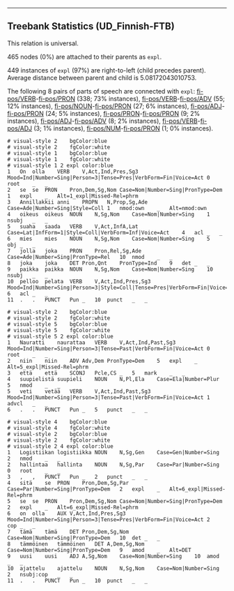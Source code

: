 

--------------------------------------------------------------------------------

## Treebank Statistics (UD_Finnish-FTB)

This relation is universal.

465 nodes (0%) are attached to their parents as `expl`.

449 instances of `expl` (97%) are right-to-left (child precedes parent).
Average distance between parent and child is 5.08172043010753.

The following 8 pairs of parts of speech are connected with `expl`: [fi-pos/VERB]()-[fi-pos/PRON]() (338; 73% instances), [fi-pos/VERB]()-[fi-pos/ADV]() (55; 12% instances), [fi-pos/NOUN]()-[fi-pos/PRON]() (27; 6% instances), [fi-pos/ADJ]()-[fi-pos/PRON]() (24; 5% instances), [fi-pos/PRON]()-[fi-pos/PRON]() (9; 2% instances), [fi-pos/ADJ]()-[fi-pos/ADV]() (8; 2% instances), [fi-pos/VERB]()-[fi-pos/ADJ]() (3; 1% instances), [fi-pos/NUM]()-[fi-pos/PRON]() (1; 0% instances).


~~~ conllu
# visual-style 2	bgColor:blue
# visual-style 2	fgColor:white
# visual-style 1	bgColor:blue
# visual-style 1	fgColor:white
# visual-style 1 2 expl	color:blue
1	On	olla	VERB	V,Act,Ind,Pres,Sg3	Mood=Ind|Number=Sing|Person=3|Tense=Pres|VerbForm=Fin|Voice=Act	0	root	_	_
2	se	se	PRON	Pron,Dem,Sg,Nom	Case=Nom|Number=Sing|PronType=Dem	1	expl	_	Alt=1_expl|Missed-Rel=phrm
3	Annillakkii	anni	PROPN	N,Prop,Sg,Ade	Case=Ade|Number=Sing|Style=Coll	1	nmod:own	_	Alt=nmod:own
4	oikeus	oikeus	NOUN	N,Sg,Nom	Case=Nom|Number=Sing	1	nsubj	_	_
5	suaha	saada	VERB	V,Act,InfA,Lat	Case=Lat|InfForm=1|Style=Coll|VerbForm=Inf|Voice=Act	4	acl	_	_
6	mies	mies	NOUN	N,Sg,Nom	Case=Nom|Number=Sing	5	obj	_	_
7	jolla	joka	PRON	Pron,Rel,Sg,Ade	Case=Ade|Number=Sing|PronType=Rel	10	nmod	_	_
8	joka	joka	DET	Pron,Qnt	PronType=Ind	9	det	_	_
9	paikka	paikka	NOUN	N,Sg,Nom	Case=Nom|Number=Sing	10	nsubj	_	_
10	pelloo	pelata	VERB	V,Act,Ind,Pres,Sg3	Mood=Ind|Number=Sing|Person=3|Style=Coll|Tense=Pres|VerbForm=Fin|Voice=Act	6	acl	_	_
11	.	.	PUNCT	Pun	_	10	punct	_	_

~~~


~~~ conllu
# visual-style 2	bgColor:blue
# visual-style 2	fgColor:white
# visual-style 5	bgColor:blue
# visual-style 5	fgColor:white
# visual-style 5 2 expl	color:blue
1	Nauratti	naurattaa	VERB	V,Act,Ind,Past,Sg3	Mood=Ind|Number=Sing|Person=3|Tense=Past|VerbForm=Fin|Voice=Act	0	root	_	_
2	niin	niin	ADV	Adv,Dem	PronType=Dem	5	expl	_	Alt=5_expl|Missed-Rel=phrm
3	että	että	SCONJ	Pcle,CS	_	5	mark	_	_
4	suupielistä	suupieli	NOUN	N,Pl,Ela	Case=Ela|Number=Plur	5	nmod	_	_
5	veti	vetää	VERB	V,Act,Ind,Past,Sg3	Mood=Ind|Number=Sing|Person=3|Tense=Past|VerbForm=Fin|Voice=Act	1	advcl	_	_
6	.	.	PUNCT	Pun	_	5	punct	_	_

~~~


~~~ conllu
# visual-style 4	bgColor:blue
# visual-style 4	fgColor:white
# visual-style 2	bgColor:blue
# visual-style 2	fgColor:white
# visual-style 2 4 expl	color:blue
1	Logistiikan	logistiikka	NOUN	N,Sg,Gen	Case=Gen|Number=Sing	2	nmod	_	_
2	hallintaa	hallinta	NOUN	N,Sg,Par	Case=Par|Number=Sing	0	root	_	_
3	,	,	PUNCT	Pun	_	2	punct	_	_
4	sitä	se	PRON	Pron,Dem,Sg,Par	Case=Par|Number=Sing|PronType=Dem	2	expl	_	Alt=6_expl|Missed-Rel=phrm
5	se	se	PRON	Pron,Dem,Sg,Nom	Case=Nom|Number=Sing|PronType=Dem	2	expl	_	Alt=6_expl|Missed-Rel=phrm
6	on	olla	AUX	V,Act,Ind,Pres,Sg3	Mood=Ind|Number=Sing|Person=3|Tense=Pres|VerbForm=Fin|Voice=Act	2	cop	_	_
7	tämä	tämä	DET	Pron,Dem,Sg,Nom	Case=Nom|Number=Sing|PronType=Dem	10	det	_	_
8	tämmöinen	tämmöinen	DET	A,Dem,Sg,Nom	Case=Nom|Number=Sing|PronType=Dem	9	amod	_	Alt=DET
9	uusi	uusi	ADJ	A,Sg,Nom	Case=Nom|Number=Sing	10	amod	_	_
10	ajattelu	ajattelu	NOUN	N,Sg,Nom	Case=Nom|Number=Sing	2	nsubj:cop	_	_
11	.	.	PUNCT	Pun	_	10	punct	_	_

~~~


